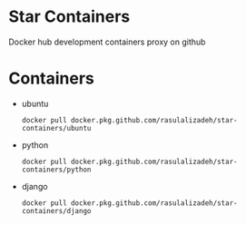 # Star Containers
Docker hub development containers proxy on github

# Containers

- ubuntu
  ```shell
  docker pull docker.pkg.github.com/rasulalizadeh/star-containers/ubuntu
  ```
- python
  ```shell
  docker pull docker.pkg.github.com/rasulalizadeh/star-containers/python
  ```
- django
  ```shell
  docker pull docker.pkg.github.com/rasulalizadeh/star-containers/django
  ```
